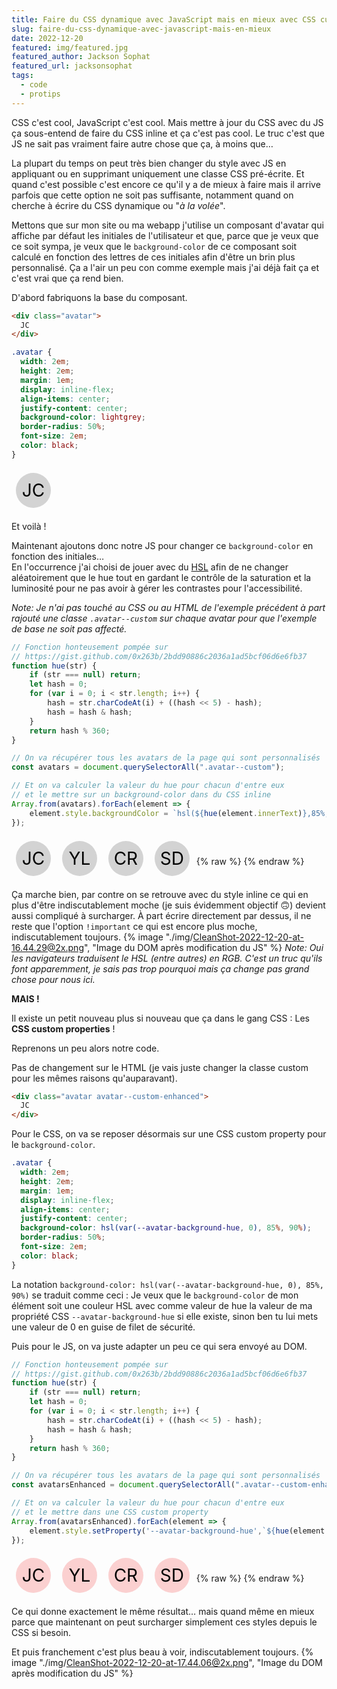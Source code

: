 ```yaml
---
title: Faire du CSS dynamique avec JavaScript mais en mieux avec CSS custom properties
slug: faire-du-css-dynamique-avec-javascript-mais-en-mieux
date: 2022-12-20
featured: img/featured.jpg
featured_author: Jackson Sophat
featured_url: jacksonsophat
tags:
  - code
  - protips
---
```


CSS c'est cool, JavaScript c'est cool. Mais mettre à jour du CSS avec du JS ça sous-entend de faire du CSS inline et ça c'est pas cool. Le truc c'est que JS ne sait pas vraiment faire autre chose que ça, à moins que…

La plupart du temps on peut très bien changer du style avec JS en appliquant ou en supprimant uniquement une classe CSS pré-écrite. Et quand c'est possible c'est encore ce qu'il y a de mieux à faire mais il arrive parfois que cette option ne soit pas suffisante, notamment quand on cherche à écrire du CSS dynamique ou "*à la volée*".

Mettons que sur mon site ou ma webapp j'utilise un composant d'avatar qui affiche par défaut les initiales de l'utilisateur et que, parce que je veux que ce soit sympa, je veux que le `background-color` de ce composant soit calculé en fonction des lettres de ces initiales afin d'être un brin plus personnalisé. Ça a l'air un peu con comme exemple mais j'ai déjà fait ça et c'est vrai que ça rend bien.

D'abord fabriquons la base du composant.

```html
<div class="avatar">
  JC
</div>
```
```css
.avatar {
  width: 2em;
  height: 2em;
  margin: 1em;
  display: inline-flex;
  align-items: center;
  justify-content: center;
  background-color: lightgrey;
  border-radius: 50%;
  font-size: 2em;
  color: black;
}
```

<style>
	.avatar {
    width: 2em;
    height: 2em;
    margin: .25em;
    display: inline-flex;
    align-items: center;
    justify-content: center;
    background-color: lightgrey;
    border-radius: 50%;
    font-size: 2em;
    color: black;
	}
</style>
<div class="avatar">
    JC
</div>

Et voilà !

Maintenant ajoutons donc notre JS pour changer ce `background-color` en fonction des initiales…  
En l'occurrence j'ai choisi de jouer avec du [HSL](https://developer.mozilla.org/fr/docs/Learn/CSS/Building_blocks/Values_and_units#valeurs_hsl_et_hsla) afin de ne changer aléatoirement que le hue tout en gardant le contrôle de la saturation et la luminosité pour ne pas avoir à gérer les contrastes pour l'accessibilité.

*Note: Je n'ai pas touché au CSS ou au HTML de l'exemple précédent à part rajouté une classe `.avatar--custom` sur chaque avatar pour que l'exemple de base ne soit pas affecté.*

```js
// Fonction honteusement pompée sur
// https://gist.github.com/0x263b/2bdd90886c2036a1ad5bcf06d6e6fb37
function hue(str) {
    if (str === null) return;
    let hash = 0;
    for (var i = 0; i < str.length; i++) {
        hash = str.charCodeAt(i) + ((hash << 5) - hash);
        hash = hash & hash;
    }
	return hash % 360;
}

// On va récupérer tous les avatars de la page qui sont personnalisés
const avatars = document.querySelectorAll(".avatar--custom");

// Et on va calculer la valeur du hue pour chacun d'entre eux
// et le mettre sur un background-color dans du CSS inline
Array.from(avatars).forEach(element => {
    element.style.backgroundColor = `hsl(${hue(element.innerText)},85%,90%)`;
});
```

<div class="avatar avatar--custom">
    JC
</div>
<div class="avatar avatar--custom">
    YL
</div>
<div class="avatar avatar--custom">
    CR
</div>
<div class="avatar avatar--custom">
    SD
</div>
{% raw %}
<script>
function hue(str) {
	if (str === null) return;
	let hash = 0;
	for (var i = 0; i < str.length; i++) {
		hash = str.charCodeAt(i) + ((hash << 5) - hash);
		hash = hash & hash;
	}
	return hash % 360;
}

const avatars = document.querySelectorAll(".avatar--custom");

Array.from(avatars).forEach(element => {
	element.style.backgroundColor = `hsl(${hue(element.innerText)},85%,90%)`;
});
</script>
{% endraw %}

Ça marche bien, par contre on se retrouve avec du style inline ce qui en plus d'être indiscutablement moche (je suis évidemment objectif 🙃) devient aussi compliqué à surcharger. À part écrire directement par dessus, il ne reste que l'option `!important` ce qui est encore plus moche, indiscutablement toujours.
{% image "./img/CleanShot-2022-12-20-at-16.44.29@2x.png", "Image du DOM après modification du JS" %}
*Note: Oui les navigateurs traduisent le HSL (entre autres) en RGB. C'est un truc qu'ils font apparemment, je sais pas trop pourquoi mais ça change pas grand chose pour nous ici.*

**MAIS !**

Il existe un petit nouveau plus si nouveau que ça dans le gang CSS : Les **CSS custom properties** !

Reprenons un peu alors notre code.

Pas de changement sur le HTML (je vais juste changer la classe custom pour les mêmes raisons qu'auparavant).

```html
<div class="avatar avatar--custom-enhanced">
  JC
</div>
```

Pour le CSS, on va se reposer désormais sur une CSS custom property pour le `background-color`.

```css
.avatar {
  width: 2em;
  height: 2em;
  margin: 1em;
  display: inline-flex;
  align-items: center;
  justify-content: center;
  background-color: hsl(var(--avatar-background-hue, 0), 85%, 90%);
  border-radius: 50%;
  font-size: 2em;
  color: black;
}
```

La notation `background-color: hsl(var(--avatar-background-hue, 0), 85%, 90%)` se traduit comme ceci : Je veux que le `background-color` de mon élément soit une couleur HSL avec comme valeur de hue la valeur de ma propriété CSS `--avatar-background-hue` si elle existe, sinon ben tu lui mets une valeur de 0 en guise de filet de sécurité.

Puis pour le JS, on va juste adapter un peu ce qui sera envoyé au DOM.

```js
// Fonction honteusement pompée sur
// https://gist.github.com/0x263b/2bdd90886c2036a1ad5bcf06d6e6fb37
function hue(str) {
    if (str === null) return;
    let hash = 0;
    for (var i = 0; i < str.length; i++) {
        hash = str.charCodeAt(i) + ((hash << 5) - hash);
        hash = hash & hash;
    }
	return hash % 360;
}

// On va récupérer tous les avatars de la page qui sont personnalisés
const avatarsEnhanced = document.querySelectorAll(".avatar--custom-enhanced");

// Et on va calculer la valeur du hue pour chacun d'entre eux
// et le mettre dans une CSS custom property
Array.from(avatarsEnhanced).forEach(element => {
    element.style.setProperty('--avatar-background-hue',`${hue(element.innerText)}`);
});
```

<style>
.avatar--custom-enhanced {
	background-color: hsl(var(--avatar-background-hue, 0), 85%, 90%);
}
</style>
<div class="avatar avatar--custom-enhanced">
    JC
</div>
<div class="avatar avatar--custom-enhanced">
    YL
</div>
<div class="avatar avatar--custom-enhanced">
    CR
</div>
<div class="avatar avatar--custom-enhanced">
    SD
</div>
{% raw %}
<script>
const avatarsEnhanced = document.querySelectorAll(".avatar--custom-enhanced");

Array.from(avatarsEnhanced).forEach(element => {
	element.style.setProperty('--avatar-background-hue',`${hue(element.innerText)}`);
});
</script>
{% endraw %}

Ce qui donne exactement le même résultat… mais quand même en mieux parce que maintenant on peut surcharger simplement ces styles depuis le CSS si besoin.

Et puis franchement c'est plus beau à voir, indiscutablement toujours.
{% image "./img/CleanShot-2022-12-20-at-17.44.06@2x.png", "Image du DOM après modification du JS" %}

<script src="{{ script }}"></script>

